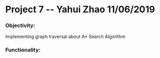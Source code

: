 # Project 7 -- Yahui Zhao 11/06/2019
### Objectivity:
  Implementing graph traversal about A* Search Algorithm 
  
### Functionality:


